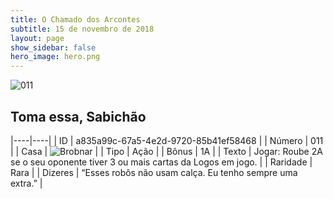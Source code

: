 ```yaml
---
title: O Chamado dos Arcontes
subtitle: 15 de novembro de 2018
layout: page
show_sidebar: false
hero_image: hero.png
---
```


![011](https://cdn.keyforgegame.com/media/card_front/pt/341_011_R2V4JJXQRVGH_pt.png)

## Toma essa, Sabichão

|----|----|
| ID | a835a99c-67a5-4e2d-9720-85b41ef58468 |
| Número | 011 |
| Casa | ![Brobnar](https://archonarcana.com/images/thumb/e/e0/Brobnar.png/22px-Brobnar.png "Brobnar") |
| Tipo | Ação |
| Bônus | 1A |
| Texto | Jogar: Roube 2A se o seu oponente tiver 3 ou mais cartas da Logos em jogo. |
| Raridade | Rara |
| Dizeres | “Esses robôs não usam calça.  Eu tenho sempre uma extra.” |
